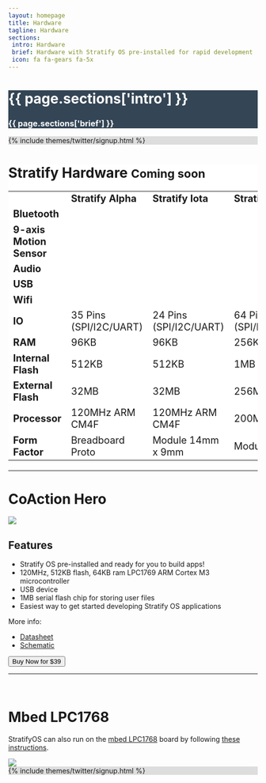 ```yaml
---
layout: homepage
title: Hardware
tagline: Hardware
sections:
 intro: Hardware
 brief: Hardware with Stratify OS pre-installed for rapid development
 icon: fa fa-gears fa-5x
---
```


<div style="background: #344555; color: #fff;">
	<div class="container">
  <div class="row header_row">
			<div class="col-md-3 text-center">
				<h2><i class="{{ page.sections['icon'] }}"></i></h2>
			</div>
			<div class="col-md-9">
				<h1><b>{{ page.sections['intro'] }}</b></h1>
				<h3>{{ page.sections['brief'] }}</h3>
			</div>
		</div>
	</div>
</div>

<div style="background: #ddd;">
	<div class="container">
		{% include themes/twitter/signup.html %}
	</div>
</div>

<div style="background: #fff;">
	<div class="container">
	<h1>Stratify <b>Hardware</b> <small>Coming soon</small></h1>
		<div class="row text-center" style="margin-top: 20px; margin-bottom: 20px;">
			<div class="col-md-12">
				<div class="table-responsive">
					<table class="table table-striped" style="font-size: 1.4em;">
					  <tr>
					    <td></td>
					    <td><b>Stratify Alpha</b></td>
					    <td><b>Stratify Iota</b></td>
					    <td><b>Stratify Mu</b></td>
					  </tr>
					  <tr>
					    <td class="text-left"><i class="fa fa-bluetooth-b"></i> <b>Bluetooth</b></td>
					    <td></td>
					    <td><i class="fa fa-2x fa-check"></i></td>
					    <td><i class="fa fa-2x fa-check"></i></td>
					  </tr>
					  <tr>
					    <td class="text-left"><i class="fa fa-arrows"></i> <b>9-axis Motion Sensor</b></td>
					    <td></td>
					    <td><i class="fa fa-2x fa-check"></i></td>
					    <td><i class="fa fa-2x fa-check"></i></td>
					  </tr>
					  <tr>
					    <td class="text-left"><i class="fa fa-microphone"></i> <b>Audio</b></td>
					    <td></td>
					    <td></td>
					    <td><i class="fa fa-2x fa-check"></i></td>
					  </tr>
					  <tr>
					    <td class="text-left"><i class="fa fa-usb"></i> <b>USB</b></td>
					    <td><i class="fa fa-2x fa-check"></i></td>
					    <td></td>
					    <td><i class="fa fa-2x fa-check"></i></td>
					  </tr>
					  <tr>
					    <td class="text-left"><i class="fa fa-wifi"></i> <b>Wifi</b></td>
					    <td></td>
					    <td></td>
					    <td><i class="fa fa-2x fa-check"></i></td>
					  </tr>
					  <tr>
					    <td class="text-left"><i class="fa fa-toggle-on"></i> <b>IO</b></td>
					    <td>35 Pins (SPI/I2C/UART)</td>
					    <td>24 Pins (SPI/I2C/UART)</td>
					    <td>64 Pins (SPI/I2C/UART/Ethernet)</td>
					  </tr>
					  <tr>
					    <td class="text-left"><i class="fa fa-exchange"></i> <b>RAM</b></td>
					    <td>96KB</td>
					    <td>96KB</td>
					    <td>256KB</td>
					  </tr>
					  <tr>
					    <td class="text-left"><i class="fa fa-folder"></i> <b>Internal Flash</b></td>
					    <td>512KB</td>
					    <td>512KB</td>
					    <td>1MB</td>
					  </tr>
					  <tr>
					    <td class="text-left"><i class="fa fa-download"></i> <b>External Flash</b></td>
					    <td>32MB</td>
					    <td>32MB</td>
					    <td>256MB</td>
					  </tr>
					  <tr>
					    <td class="text-left"><i class="fa fa-flash"></i> <b>Processor</b></td>
					    <td>120MHz ARM CM4F</td>
					    <td>120MHz ARM CM4F</td>
					    <td>200MHz ARM CM4F</td>
					  </tr>
					  <tr>
					    <td class="text-left"><i class="fa fa-square-o"></i> <b>Form Factor</b></td>
					    <td>Breadboard Proto</td>
					    <td>Module 14mm x 9mm</td>
					    <td>Module 25mm x 14mm</td>
					  </tr>
					</table>
				</div>
			</div>
		</div>
	</div>
</div>

<div class="container">
<a name="CoActionHero"></a>

<hr>

<h1>CoAction Hero</h1>

<img class="post_image" src="{{ BASE_PATH }}/images/coaction-hero-production.png" />

<h2>Features</h2>

<ul>
<li>Stratify OS pre-installed and ready for you to build apps!</li>
<li>120MHz, 512KB flash, 64KB ram LPC1769 ARM Cortex M3 microcontroller</li>
<li>USB device</li>
<li>1MB serial flash chip for storing user files</li>
<li>Easiest way to get started developing Stratify OS applications</li>
</ul>

<p>
More info:
</p>
<ul>
<li><a href="{{ BASE_PATH }}/files/coaction-hero-datasheet-A.pdf">Datasheet</a></li>
<li><a href="{{ BASE_PATH }}/files/CoAction-Hero-Microcomputer-Schematic.pdf">Schematic</a></li>
</ul>

<form action="https://www.paypal.com/cgi-bin/webscr" method="post" target="_top">
<input type="hidden" name="cmd" value="_s-xclick">
<input type="hidden" name="hosted_button_id" value="NY8QYJ9Z8ZCW2">
<button type="submit" class="btn btn-success" name="submit">Buy Now for $39</button>
</form>

<a name="MBEDLPC1768"></a>

<hr />
<br />

<h1>Mbed LPC1768</h1>

<p>
StratifyOS can also run on the <a href="http://mbed.org/platforms/mbed-LPC1768/" target="_blank">mbed LPC1768</a>
board by following <a href="https://github.com/StratifyLabs/mbedLPC1768#mbedlpc1768" target="_blank">these instructions</a>.
</p>


<img class="post_image" src="{{ BASE_PATH }}/images/mbed-xively-kit.jpg" />

</div>

<div style="background: #ddd;">
	<div class="container">
		{% include themes/twitter/signup.html %}
	</div>
</div>
